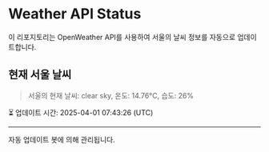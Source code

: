 
# Weather API Status

이 리포지토리는 OpenWeather API를 사용하여 서울의 날씨 정보를 자동으로 업데이트합니다.

## 현재 서울 날씨
> 서울의 현재 날씨: clear sky, 온도: 14.76°C, 습도: 26%

⏳ 업데이트 시간: 2025-04-01 07:43:26 (UTC)

---
자동 업데이트 봇에 의해 관리됩니다.
